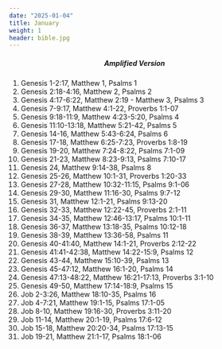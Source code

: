 ```yaml
---
date: "2025-01-04"
title: January
weight: 1
header: bible.jpg
---
```


<h5 style="text-align:center">Amplified Version</h5>


1. Genesis 1-2:17, Matthew 1, Psalms 1
2. Genesis 2:18-4:16, Matthew 2, Psalms 2
3. Genesis 4:17-6:22, Matthew 2:19 - Matthew 3, Psalms 3
4. Genesis 7-9:17, Matthew 4:1-22, Proverbs 1:1-07
5. Genesis 9:18-11:9, Matthew 4:23-5:20, Psalms 4
6. Genesis 11:10-13:18, Matthew 5:21-42, Psalms 5
7. Genesis 14-16, Matthew 5:43-6:24, Psalms 6
8. Genesis 17-18, Matthew 6:25-7:23, Proverbs 1:8-19
9. Genesis 19-20, Matthew 7:24-8:22, Psalms 7:1-09
10. Genesis 21-23, Matthew 8:23-9:13, Psalms 7:10-17
11. Genesis 24, Matthew 9:14-38, Psalms 8
12. Genesis 25-26, Matthew 10:1-31, Proverbs 1:20-33
13. Genesis 27-28, Matthew 10:32-11:15, Psalms 9:1-06
14. Genesis 29-30, Matthew 11:16-30, Psalms 9:7-12
15. Genesis 31, Matthew 12:1-21, Psalms 9:13-20
16. Genesis 32-33, Matthew 12:22-45, Proverbs 2:1-11
17. Genesis 34-35, Matthew 12:46-13:17, Psalms 10:1-11
18. Genesis 36-37, Matthew 13:18-35, Psalms 10:12-18
19. Genesis 38-39, Matthew 13:36-58, Psalms 11
20. Genesis 40-41:40, Matthew 14:1-21, Proverbs 2:12-22
21. Genesis 41:41-42:38, Matthew 14:22-15:9, Psalms 12
22. Genesis 43-44, Matthew 15:10-39, Psalms 13
23. Genesis 45-47:12, Matthew 16:1-20, Psalms 14
24. Genesis 47:13-48:22, Matthew 16:21-17:13, Proverbs 3:1-10
25. Genesis 49-50, Matthew 17:14-18:9, Psalms 15
26. Job 2-3:26, Matthew 18:10-35, Psalms 16
27. Job 4-7:21, Matthew 19:1-15, Psalms 17:1-05
28. Job 8-10, Matthew 19:16-30, Proverbs 3:11-20
29. Job 11-14, Matthew 20:1-19, Psalms 17:6-12
30. Job 15-18, Matthew 20:20-34, Psalms 17:13-15
31. Job 19-21, Matthew 21:1-17, Psalms 18:1-06